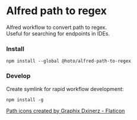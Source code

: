 # Alfred path to regex

Alfred workflow to convert path to regex.  
Useful for searching for endpoints in IDEs.

### Install

    npm install --global @hoto/alfred-path-to-regex

### Develop

Create symlink for rapid workflow development:

    npm install -g

<a href="https://www.flaticon.com/free-icons/path" title="path icons">Path icons created by Graphix Dxinerz - Flaticon</a>
